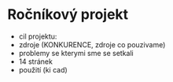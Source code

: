 # Ročníkový projekt 
- cil projektu: 
- zdroje (KONKURENCE, zdroje co pouzivame)
- problemy se kterymi sme se setkali
- 14 stránek
- použití (ki cad)
